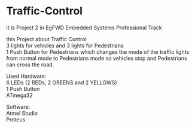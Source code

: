 # Traffic-Control

it is Project 2 in EgFWD Embedded Systems Professional Track

this Project about Traffic Control   
3 lights for vehicles and 3 lights for Pedestrians   
1 Push Button for Pedestrians which changes the mode of the traffic lights from normal mode to
Pedestrians mode so vehicles stop and Pedestrians can cross the road.

Used Hardware:   
6 LEDs (2 REDs, 2 GREENS and 2 YELLOWS)   
1 Push Button   
ATmega32

Software:   
Atmel Studio   
Proteus

